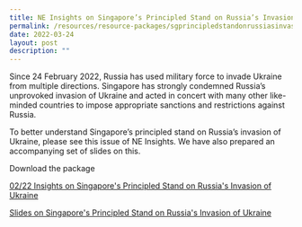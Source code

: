```yaml
---
title: NE Insights on Singapore’s Principled Stand on Russia’s Invasion of Ukraine
permalink: /resources/resource-packages/sgprincipledstandonrussiasinvasionofukraine/
date: 2022-03-24
layout: post
description: ""
---
```



Since 24 February 2022, Russia has used military force to invade Ukraine from multiple directions. Singapore has strongly condemned
Russia’s unprovoked invasion of Ukraine and acted in concert with many other like-minded countries to impose appropriate sanctions and 
restrictions against Russia.

To better understand Singapore’s principled stand on Russia’s invasion of Ukraine, please see this issue of NE Insights. We have also prepared an accompanying set of slides on this. 

Download the package 

[02/22 Insights on Singapore's Principled Stand on Russia's Invasion of Ukraine](/files/packages/2022/russia’s%20invasion%20of%20ukraine/folio%201%20-%20insights%202-22_singapore's%20principled%20stand%20on%20russia's%20invasion%20of%20ukraine.pdf)

[Slides on Singapore's Principled Stand on Russia's Invasion of Ukraine](/files/packages/2022/folio%202%20-%20accompanying%20deck%20on%20singapore's%20principled%20stand%20on%20russia's%20invasion%20of%20ukraine.pdf)